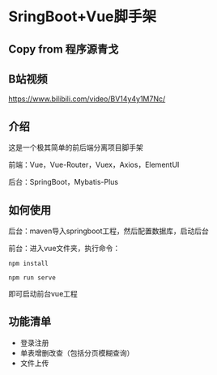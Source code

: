 # SringBoot+Vue脚手架

## Copy from 程序源青戈

## B站视频

https://www.bilibili.com/video/BV14y4y1M7Nc/

## 介绍

这是一个极其简单的前后端分离项目脚手架

前端：Vue，Vue-Router，Vuex，Axios，ElementUI

后台：SpringBoot，Mybatis-Plus

## 如何使用

后台：maven导入springboot工程，然后配置数据库，启动后台

前台：进入vue文件夹，执行命令：
```
npm install
```

```
npm run serve
```
即可启动前台vue工程

## 功能清单

- 登录注册
- 单表增删改查（包括分页模糊查询）
- 文件上传
